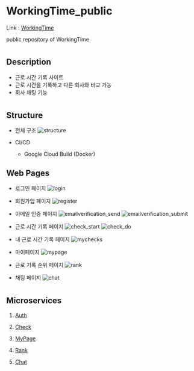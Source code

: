 # WorkingTime_public

Link : [WorkingTime][workingtimelink]

[workingtimelink]: https://workingtime.kro.kr

public repository of WorkingTime

#


## Description


- 근로 시간 기록 사이트
- 근로 시간을 기록하고 다른 회사와 비교 가능
- 회사 채팅 기능


#

## Structure

- 전체 구조
![structure](https://github.com/kimurzzoo/WorkingTime_public/assets/29720824/3686277b-6cb6-46f1-abf7-4e1b4e98ac86)

- CI/CD
  - Google Cloud Build (Docker)


## Web Pages

- 로그인 페이지
![login](https://github.com/kimurzzoo/WorkingTime_public/assets/29720824/a20f4a26-8823-4b07-806f-b0b41da343da)

- 회원가입 페이지
![register](https://github.com/kimurzzoo/WorkingTime_public/assets/29720824/8022b863-45b8-42a5-8600-8dcaae78723d)

- 이메일 인증 페이지
![emailverification_send](https://github.com/kimurzzoo/WorkingTime_public/assets/29720824/9807def7-3f1f-4b82-add6-ae4c76c8cda5)
![emailverification_submit](https://github.com/kimurzzoo/WorkingTime_public/assets/29720824/8cf55b63-3c42-4553-bbbc-fc6aa4de2206)

- 근로 시간 기록 페이지
![check_start](https://github.com/kimurzzoo/WorkingTime_public/assets/29720824/8083b53a-c81c-42b9-81a8-c68f37dc3e3a)
![check_do](https://github.com/kimurzzoo/WorkingTime_public/assets/29720824/6a2584b6-aeab-4398-81a5-424168909044)

- 내 근로 시간 기록 페이지
![mychecks](https://github.com/kimurzzoo/WorkingTime_public/assets/29720824/18a3d302-92f9-48bb-a658-21e2d300120f)

- 마이페이지
![mypage](https://github.com/kimurzzoo/WorkingTime_public/assets/29720824/3b351832-ff68-4857-ab23-74d073fa6e86)

- 근로 기록 순위 페이지
![rank](https://github.com/kimurzzoo/WorkingTime_public/assets/29720824/e361b24b-ce56-43d3-b60e-195bb3d99a14)

- 채팅 페이지
![chat](https://github.com/kimurzzoo/WorkingTime_public/assets/29720824/1dc0473c-a97e-4181-bf6a-18b3e1055e41)


#


## Microservices

1. [Auth](https://github.com/kimurzzoo/WorkingTime_public/blob/main/auth/README.md)

2. [Check](https://github.com/kimurzzoo/WorkingTime_public/blob/main/check/README.md)

3. [MyPage](https://github.com/kimurzzoo/WorkingTime_public/blob/main/mypage/README.md)

4. [Rank](https://github.com/kimurzzoo/WorkingTime_public/blob/main/rank/README.md)

5. [Chat](https://github.com/kimurzzoo/WorkingTime_public/blob/main/chat/README.md)
